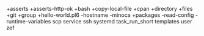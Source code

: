 +asserts
+asserts-http-ok
+bash
+copy-local-file
+cpan
+directory
+files
+git
+group
+hello-world.pl6
-hostname
-minoca
+packages
-read-config
-runtime-variables
scp
service
ssh
systemd
task_run_short
templates
user
zef

